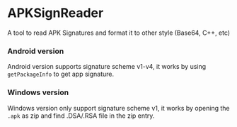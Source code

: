 # APKSignReader
A tool to read APK Signatures and format it to other style (Base64, C++, etc)

### Android version
Android version supports signature scheme v1-v4, it works by using `getPackageInfo` to get app signature.

### Windows version
Windows version only support signature scheme v1, it works by opening the `.apk` as zip and find .DSA/.RSA file in the zip entry.
